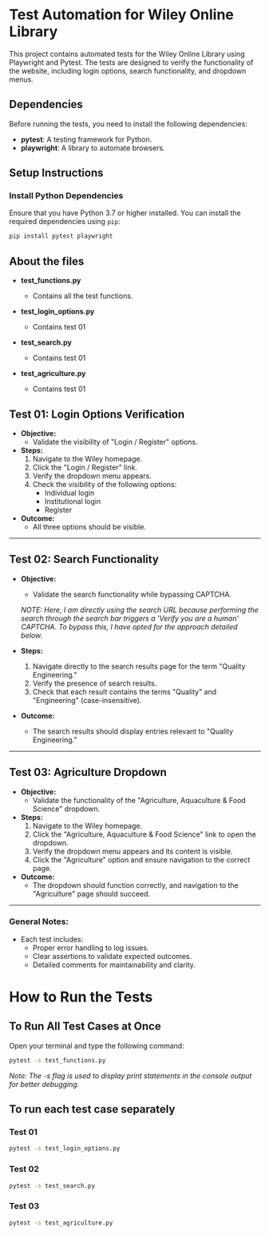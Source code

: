 # Test Automation for Wiley Online Library

This project contains automated tests for the Wiley Online Library using Playwright and Pytest. The tests are designed to verify the functionality of the website, including login options, search functionality, and dropdown menus.

## Dependencies

Before running the tests, you need to install the following dependencies:

- **pytest**: A testing framework for Python.
- **playwright**: A library to automate browsers.

## Setup Instructions

### Install Python Dependencies

Ensure that you have Python 3.7 or higher installed. You can install the required dependencies using `pip`:

```bash
pip install pytest playwright
```
## About the files

- **test_functions.py**
  - Contains all the test functions.

- **test_login_options.py**
  - Contains test 01
 
- **test_search.py**
  - Contains test 01
 
- **test_agriculture.py**
  - Contains test 01
 

## **Test 01: Login Options Verification**
- **Objective:** 
  - Validate the visibility of "Login / Register" options.
- **Steps:**
  1. Navigate to the Wiley homepage.
  2. Click the "Login / Register" link.
  3. Verify the dropdown menu appears.
  4. Check the visibility of the following options:
     - Individual login
     - Institutional login
     - Register
- **Outcome:** 
  - All three options should be visible.

---

## **Test 02: Search Functionality**
- **Objective:** 
  - Validate the search functionality while bypassing CAPTCHA.
 
  *NOTE: Here, I am directly using the search URL because performing the search through the search bar triggers a 'Verify you are a human' CAPTCHA. To bypass this, I have opted for the approach detailed below.*

- **Steps:**
  1. Navigate directly to the search results page for the term "Quality Engineering."
  2. Verify the presence of search results.
  3. Check that each result contains the terms "Quality" and "Engineering" (case-insensitive).
- **Outcome:** 
  - The search results should display entries relevant to "Quality Engineering."

---

## **Test 03: Agriculture Dropdown**
- **Objective:** 
  - Validate the functionality of the "Agriculture, Aquaculture & Food Science" dropdown.
- **Steps:**
  1. Navigate to the Wiley homepage.
  2. Click the "Agriculture, Aquaculture & Food Science" link to open the dropdown.
  3. Verify the dropdown menu appears and its content is visible.
  4. Click the "Agriculture" option and ensure navigation to the correct page.
- **Outcome:** 
  - The dropdown should function correctly, and navigation to the "Agriculture" page should succeed.

---

### **General Notes:**
- Each test includes:
  - Proper error handling to log issues.
  - Clear assertions to validate expected outcomes.
  - Detailed comments for maintainability and clarity.



# **How to Run the Tests**

## **To Run All Test Cases at Once**

Open your terminal and type the following command:

```bash
pytest -s test_functions.py

```

*Note: The -s flag is used to display print statements in the console output for better debugging.*


## **To run each test case separately**

### Test 01
```bash
pytest -s test_login_options.py
```

### Test 02
```bash
pytest -s test_search.py
```

### Test 03
```bash
pytest -s test_agriculture.py
```
